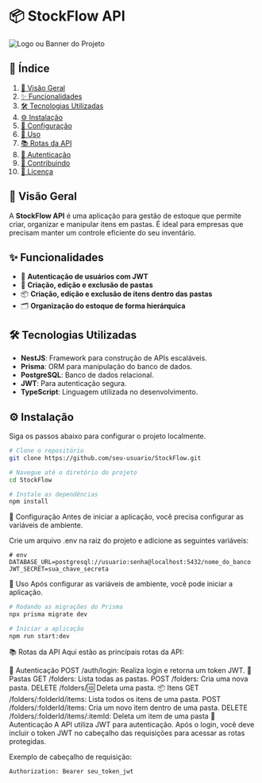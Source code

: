 # 📦 StockFlow API

![Logo ou Banner do Projeto](link_para_imagem) <!-- Se você tiver um logo ou banner -->

## 📑 Índice
1. [📖 Visão Geral](#-visão-geral)
2. [✨ Funcionalidades](#-funcionalidades)
3. [🛠️ Tecnologias Utilizadas](#%EF%B8%8F-tecnologias-utilizadas)
4. [⚙️ Instalação](#%EF%B8%8F-instalação)
5. [🔧 Configuração](#-configuração)
6. [🚀 Uso](#-uso)
7. [📚 Rotas da API](#-rotas-da-api)
8. [🔐 Autenticação](#-autenticação)
9. [🤝 Contribuindo](#-contribuindo)
10. [📜 Licença](#-licença)

## 📖 Visão Geral
A **StockFlow API** é uma aplicação para gestão de estoque que permite criar, organizar e manipular itens em pastas. É ideal para empresas que precisam manter um controle eficiente do seu inventário.

## ✨ Funcionalidades
- 🔐 **Autenticação de usuários com JWT**
- 📂 **Criação, edição e exclusão de pastas**
- 📦 **Criação, edição e exclusão de itens dentro das pastas**
- 🗂️ **Organização do estoque de forma hierárquica**

## 🛠️ Tecnologias Utilizadas
- **NestJS**: Framework para construção de APIs escaláveis.
- **Prisma**: ORM para manipulação do banco de dados.
- **PostgreSQL**: Banco de dados relacional.
- **JWT**: Para autenticação segura.
- **TypeScript**: Linguagem utilizada no desenvolvimento.

## ⚙️ Instalação
Siga os passos abaixo para configurar o projeto localmente.

```bash
# Clone o repositório
git clone https://github.com/seu-usuario/StockFlow.git

# Navegue até o diretório do projeto
cd StockFlow

# Instale as dependências
npm install
```

🔧 Configuração
Antes de iniciar a aplicação, você precisa configurar as variáveis de ambiente.

Crie um arquivo .env na raiz do projeto e adicione as seguintes variáveis:
````
# env
DATABASE_URL=postgresql://usuario:senha@localhost:5432/nome_do_banco
JWT_SECRET=sua_chave_secreta
````
🚀 Uso
Após configurar as variáveis de ambiente, você pode iniciar a aplicação.

```bash
# Rodando as migrações do Prisma
npx prisma migrate dev

# Iniciar a aplicação
npm run start:dev
```
📚 Rotas da API
Aqui estão as principais rotas da API:

🔐 Autenticação
POST /auth/login: Realiza login e retorna um token JWT.
📂 Pastas
GET /folders: Lista todas as pastas.
POST /folders: Cria uma nova pasta.
DELETE /folders/:id: Deleta uma pasta.
📦 Itens
GET /folders/:folderId/items: Lista todos os itens de uma pasta.
POST /folders/:folderId/items: Cria um novo item dentro de uma pasta.
DELETE /folders/:folderId/items/:itemId: Deleta um item de uma pasta
🔐 Autenticação
A API utiliza JWT para autenticação. Após o login, você deve incluir o token JWT no cabeçalho das requisições para acessar as rotas protegidas.

Exemplo de cabeçalho de requisição:
```http
Authorization: Bearer seu_token_jwt
```
